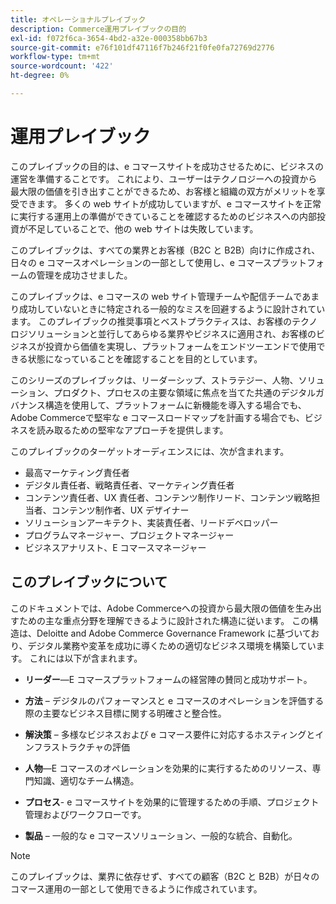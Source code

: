 ```yaml
---
title: オペレーショナルプレイブック
description: Commerce運用プレイブックの目的
exl-id: f072f6ca-3654-4bd2-a32e-000358bb67b3
source-git-commit: e76f101df47116f7b246f21f0fe0fa72769d2776
workflow-type: tm+mt
source-wordcount: '422'
ht-degree: 0%

---
```


# 運用プレイブック

このプレイブックの目的は、e コマースサイトを成功させるために、ビジネスの運営を準備することです。 これにより、ユーザーはテクノロジーへの投資から最大限の価値を引き出すことができるため、お客様と組織の双方がメリットを享受できます。 多くの web サイトが成功していますが、e コマースサイトを正常に実行する運用上の準備ができていることを確認するためのビジネスへの内部投資が不足していることで、他の web サイトは失敗しています。

このプレイブックは、すべての業界とお客様（B2C と B2B）向けに作成され、日々の e コマースオペレーションの一部として使用し、e コマースプラットフォームの管理を成功させました。

このプレイブックは、e コマースの web サイト管理チームや配信チームであまり成功していないときに特定される一般的なミスを回避するように設計されています。 このプレイブックの推奨事項とベストプラクティスは、お客様のテクノロジソリューションと並行してあらゆる業界やビジネスに適用され、お客様のビジネスが投資から価値を実現し、プラットフォームをエンドツーエンドで使用できる状態になっていることを確認することを目的としています。

このシリーズのプレイブックは、リーダーシップ、ストラテジー、人物、ソリューション、プロダクト、プロセスの主要な領域に焦点を当てた共通のデジタルガバナンス構造を使用して、プラットフォームに新機能を導入する場合でも、Adobe Commerceで堅牢な e コマースロードマップを計画する場合でも、ビジネスを読み取るための堅牢なアプローチを提供します。

このプレイブックのターゲットオーディエンスには、次が含まれます。

- 最高マーケティング責任者
- デジタル責任者、戦略責任者、マーケティング責任者
- コンテンツ責任者、UX 責任者、コンテンツ制作リード、コンテンツ戦略担当者、コンテンツ制作者、UX デザイナー
- ソリューションアーキテクト、実装責任者、リードデベロッパー
- プログラムマネージャー、プロジェクトマネージャー
- ビジネスアナリスト、E コマースマネージャー

## このプレイブックについて

このドキュメントでは、Adobe Commerceへの投資から最大限の価値を生み出すための主な重点分野を理解できるように設計された構造に従います。 この構造は、Deloitte and Adobe Commerce Governance Framework に基づいており、デジタル業務や変革を成功に導くための適切なビジネス環境を構築しています。 これには以下が含まれます。

- **リーダー**—E コマースプラットフォームの経営陣の賛同と成功サポート。

- **方法** – デジタルのパフォーマンスと e コマースのオペレーションを評価する際の主要なビジネス目標に関する明確さと整合性。

- **解決策** – 多様なビジネスおよび e コマース要件に対応するホスティングとインフラストラクチャの評価

- **人物**—E コマースのオペレーションを効果的に実行するためのリソース、専門知識、適切なチーム構造。

- **プロセス**- e コマースサイトを効果的に管理するための手順、プロジェクト管理およびワークフローです。

- **製品** – 一般的な e コマースソリューション、一般的な統合、自動化。

>[!NOTE]
>
>このプレイブックは、業界に依存せず、すべての顧客（B2C と B2B）が日々のコマース運用の一部として使用できるように作成されています。
